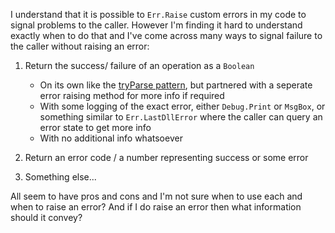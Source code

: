 I understand that it is possible to `Err.Raise` custom errors in my code to signal problems to the caller. However I'm finding it hard to understand exactly when to do that and I've come across many ways to signal failure to the caller without raising an error:

   1. Return the success/ failure of an operation as a `Boolean` 
       - On its own like the [tryParse pattern][1], but partnered with a seperate error raising method for more info if required
       - With some logging of the exact error, either `Debug.Print` or `MsgBox`, or something similar to `Err.LastDllError` where the caller can query an error state to get more info
       - With no additional info whatsoever

   4. Return an error code / a number representing success or some error
   5. Something else...

All seem to have pros and cons and I'm not sure when to use each and when to raise an error? And if I do raise an error then what information should it convey?

  [1]: https://rubberduckvba.wordpress.com/2019/05/09/pattern-tryparse/